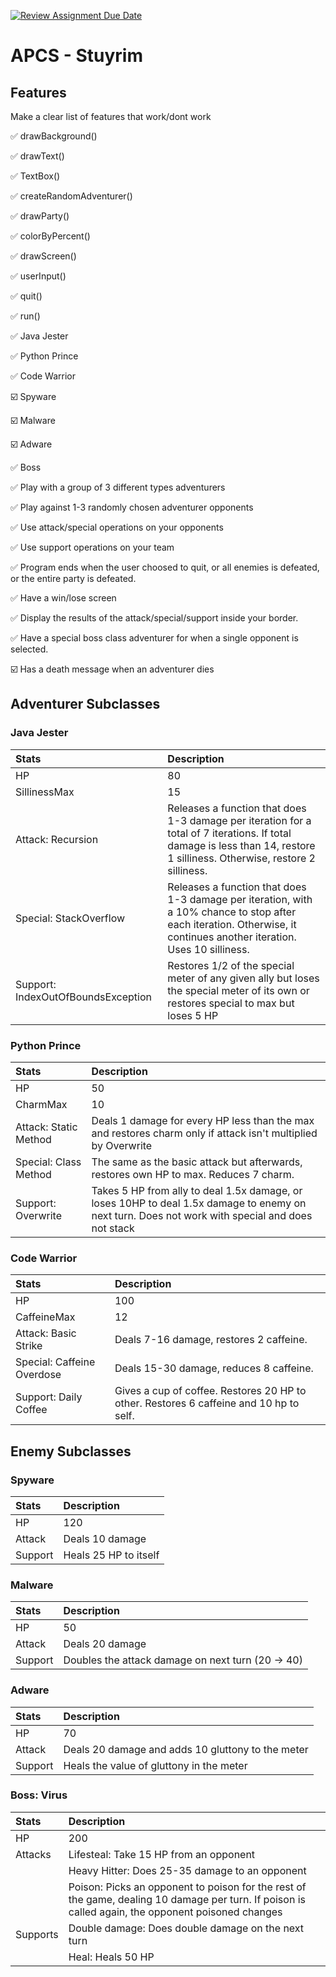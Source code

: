[![Review Assignment Due Date](https://classroom.github.com/assets/deadline-readme-button-22041afd0340ce965d47ae6ef1cefeee28c7c493a6346c4f15d667ab976d596c.svg)](https://classroom.github.com/a/KprAwj1n)
# APCS - Stuyrim

## Features

Make a clear list of features that work/dont work

:white_check_mark: drawBackground()

:white_check_mark: drawText()

:white_check_mark: TextBox()

:white_check_mark: createRandomAdventurer()

:white_check_mark: drawParty()

:white_check_mark: colorByPercent()

:white_check_mark: drawScreen()

:white_check_mark: userInput()

:white_check_mark: quit()

:white_check_mark: run()

:white_check_mark: Java Jester

:white_check_mark: Python Prince

:white_check_mark: Code Warrior

:ballot_box_with_check: Spyware

:ballot_box_with_check: Malware

:ballot_box_with_check: Adware

:white_check_mark: Boss

:white_check_mark: Play with a group of 3 different types adventurers

:white_check_mark: Play against 1-3 randomly chosen adventurer opponents

:white_check_mark: Use attack/special operations on your opponents

:white_check_mark: Use support operations on your team

:white_check_mark: Program ends when the user choosed to quit, or all enemies is defeated, or the entire party is defeated. 

:white_check_mark: Have a win/lose screen

:white_check_mark: Display the results of the attack/special/support inside your border. 

:white_check_mark: Have a special boss class adventurer for when a single opponent is selected.

:ballot_box_with_check: Has a death message when an adventurer dies

## Adventurer Subclasses
### Java Jester
| Stats | Description |
|:------|:------------|
| HP | 80 |
| SillinessMax | 15 |
| Attack: Recursion | Releases a function that does 1-3 damage per iteration for a total of 7 iterations. If total damage is less than 14, restore 1 silliness. Otherwise, restore 2 silliness.|
| Special: StackOverflow | Releases a function that does 1-3 damage per iteration, with a 10% chance to stop after each iteration. Otherwise, it continues another iteration. Uses 10 silliness. |
| Support: IndexOutOfBoundsException| Restores 1/2 of the special meter of any given ally but loses the special meter of its own or restores special to max but loses 5 HP |

### Python Prince
| Stats | Description |
|:------|:------------|
| HP | 50 |
| CharmMax | 10 |
| Attack: Static Method | Deals 1 damage for every HP less than the max and restores charm only if attack isn't multiplied by Overwrite |
| Special: Class Method | The same as the basic attack but afterwards, restores own HP to max. Reduces 7 charm. |
| Support: Overwrite | Takes 5 HP from ally to deal 1.5x damage, or loses 10HP to deal 1.5x damage to enemy on next turn. Does not work with special and does not stack |

### Code Warrior
| Stats | Description |
|:------|:------------|
| HP | 100 |
| CaffeineMax | 12 |
| Attack: Basic Strike | Deals 7-16 damage, restores 2 caffeine. |
| Special: Caffeine Overdose | Deals 15-30 damage, reduces 8 caffeine. |
| Support: Daily Coffee | Gives a cup of coffee. Restores 20 HP to other. Restores 6 caffeine and 10 hp to self. |

## Enemy Subclasses
### Spyware
| Stats | Description |
|:------|:------------|
| HP | 120 |
| Attack | Deals 10 damage |
| Support | Heals 25 HP to itself |

### Malware
| Stats | Description |
|:------|:------------|
| HP | 50 |
| Attack | Deals 20 damage |
| Support | Doubles the attack damage on next turn (20 -> 40) |

### Adware
| Stats | Description |
|:------|:------------|
| HP | 70 |
| Attack | Deals 20 damage and adds 10 gluttony to the meter |
| Support | Heals the value of gluttony in the meter |

### Boss: Virus 
| Stats | Description |
|:------|:------------|
| HP | 200 |
| Attacks | Lifesteal: Take 15 HP from an opponent |
| | Heavy Hitter: Does 25-35 damage to an opponent |
| | Poison: Picks an opponent to poison for the rest of the game, dealing 10 damage per turn. If poison is called again, the opponent poisoned changes |
| Supports | Double damage: Does double damage on the next turn |
| | Heal: Heals 50 HP |
